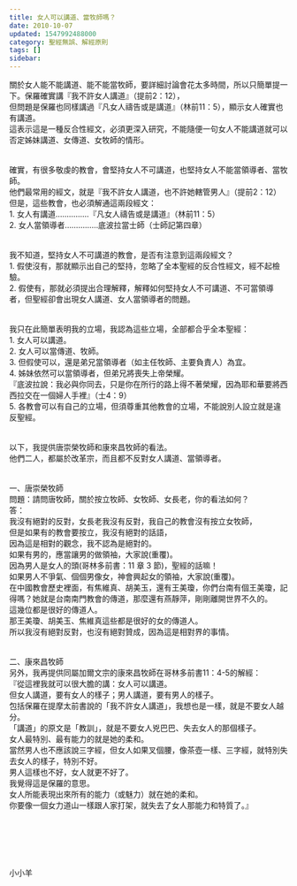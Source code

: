 ```yaml
---
title: 女人可以講道、當牧師嗎？
date: 2010-10-07
updated: 1547992488000
category: 聖經無誤、解經原則
tags: []
sidebar: 
---
```


<p>關於女人能不能講道、能不能當牧師，要詳細討論會花太多時間，所以只簡單提一下。<!--more-->保羅確實講『我不許女人講道』（提前2：12），<br/>但問題是保羅也同樣講過『凡女人禱告或是講道』（林前11：5），顯示女人確實也有講道。<br/>這表示這是一種反合性經文，必須更深入研究，不能隨便一句女人不能講道就可以否定姊妹講道、女傳道、女牧師的情形。<br/><br/><br/>確實，有很多敬虔的教會，會堅持女人不可講道，也堅持女人不能當領導者、當牧師。<br/>他們最常用的經文，就是『我不許女人講道，也不許她轄管男人』（提前2：12）<br/>但是，這些教會，也必須解通這兩段經文：<br/>1.	女人有講道……………『凡女人禱告或是講道』（林前11：5）<br/>2.	女人當領導者……………底波拉當士師（士師記第四章）<br/><br/><br/>我不知道，堅持女人不可講道的教會，是否有注意到這兩段經文？<br/>1.	假使沒有，那就顯示出自己的堅持，忽略了全本聖經的反合性經文，經不起檢驗。<br/>2.	假使有，那就必須提出合理解釋，解釋如何堅持女人不可講道、不可當領導者，但聖經卻會出現女人講道、女人當領導者的問題。<br/><br/><br/>我只在此簡單表明我的立場，我認為這些立場，全部都合乎全本聖經：<br/>1. 女人可以講道。<br/>2. 女人可以當傳道、牧師。<br/>3. 但假使可以，還是弟兄當領導者（如主任牧師、主要負責人）為宜。<br/>4. 姊妹依然可以當領導者，但弟兄將喪失上帝榮耀。<br/>『底波拉說：我必與你同去，只是你在所行的路上得不著榮耀，因為耶和華要將西西拉交在一個婦人手裡』（士4：9）<br/>5. 各教會可以有自己的立場，但須尊重其他教會的立場，不能說別人設立就是違反聖經。<br/><br/><br/>以下，我提供唐崇榮牧師和康來昌牧師的看法。<br/>他們二人，都屬於改革宗，而且都不反對女人講道、當領導者。<br/><br/><br/>一、唐崇榮牧師<br/>問題：請問唐牧師，關於按立牧師、女牧師、女長老，你的看法如何？<br/>答：<br/>我沒有絕對的反對，女長老我沒有反對，我自己的教會沒有按立女牧師，<br/>但是如果有的教會要按立，我沒有絕對的話語，<br/>因為這是相對的觀念，我不認為是絕對的。<br/>如果有男的，應當讓男的做領袖，大家說(重覆)。<br/>因為男人是女人的頭(哥林多前書：11 章 3 節)，聖經的話嘛！<br/>如果男人不爭氣、個個男像女，神會興起女的領袖，大家說(重覆)。<br/>在中國教會歷史裡面，有焦維真、胡美玉，還有王美瓊，你們台南有個王美瓊，記得嗎？她就是台南南門教會的傳道，那麼還有燕靜萍，剛剛離開世界不久的。<br/>這幾位都是很好的傳道人。<br/>那王美瓊、胡美玉、焦維真這些都是很好的女的傳道人。<br/>所以我沒有絕對反對，也沒有絕對贊成，因為這是相對界的事情。<br/><br/><br/>二、康來昌牧師<br/>另外，我再提供同屬加爾文宗的康來昌牧師在哥林多前書11：4-5的解經：<br/>『從這裡我就可以很大膽的講：女人可以講道。<br/>但女人講道，要有女人的樣子；男人講道，要有男人的樣子。<br/>包括保羅在提摩太前書說的「我不許女人講道」，我想也是一樣，就是不要女人越分。<br/>「講道」的原文是「教訓」，就是不要女人兇巴巴、失去女人的那個樣子。<br/>女人最特別、最有能力的就是她的柔和。<br/>當然男人也不應該說三字經，但女人如果叉個腰，像茶壺一樣、三字經，就特別失去女人的樣子，特別不好。<br/>男人這樣也不好，女人就更不好了。<br/>我覺得這是保羅的意思。<br/>女人所能表現出來所有的能力（或魅力）就在她的柔和。<br/>你要像一個女力道山一樣跟人家打架，就失去了女人那能力和特質了。』 <br/><br/><br/><br/><br/><br/><br/>小小羊</p>